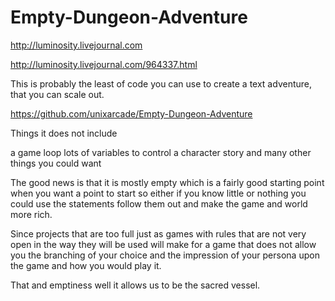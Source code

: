 Empty-Dungeon-Adventure
=======================
http://luminosity.livejournal.com

http://luminosity.livejournal.com/964337.html

This is probably the least of code you can use to create a text adventure, that you can scale out.



https://github.com/unixarcade/Empty-Dungeon-Adventure


Things it does not include

a game loop
lots of variables to control a character
story
and many other things you could want


The good news is that it is mostly empty which is a fairly good starting point when you want a point to start so either if you know little or nothing you could use the statements follow them out and make the game and world more rich.

Since projects that are too full just as games with rules that are not very open in the way they will be used will make for a game that does not allow you the branching of your choice and the impression of your persona upon the game and how you would play it.



That and emptiness well it allows us to be the sacred vessel.
